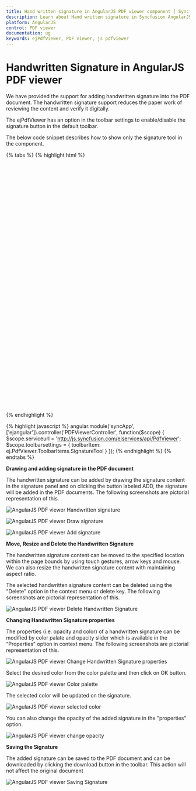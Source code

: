 ```yaml
---
title: Hand written signature in AngularJS PDF viewer component | Syncfusion
description: Learn about Hand written signature in Syncfusion AngularJS PDF viewer control, its elements, and more..
platform: AngularJS
control: PDF viewer
documentation: ug
keywords: ejPdfViewer, PDF viewer, js pdfviewer
---
```


# Handwritten Signature in AngularJS PDF viewer

We have provided the support for adding handwritten signature into the PDF document. The handwritten signature support reduces the paper work of reviewing the content and verify it digitally. 

The ejPdfViewer has an option in the toolbar settings to enable/disable the signature button in the default toolbar. 

The below code snippet describes how to show only the signature tool in the component.

{% tabs %}
{% highlight html %}

<html ng-app="syncApp">
<head>
    <title>Handwritten Signature - PDF viewer</title>
    <!-- Add Scripts and CSS for rendering Essential JS components -->
    <link href="http://cdn.syncfusion.com/{{ site.releaseversion }}/js/web/flat-azure/ej.web.all.min.css" rel="stylesheet" />
    <script src="http://cdn.syncfusion.com/js/assets/external/jquery-3.0.0.min.js"></script>
    <script src="http://cdn.syncfusion.com/js/assets/external/angular.min.js"></script>
    <script src="http://cdn.syncfusion.com/{{ site.releaseversion }}/js/web/ej.web.all.min.js"></script>
    <script src="http://cdn.syncfusion.com/{{ site.releaseversion }}/js/common/ej.widget.angular.min.js"></script>
</head>
<body>
    <div ng-controller="PDFViewerController">
        <div id="pdfviewer" style="width: 100%;height:680px" ej-pdfviewer e-serviceurl="serviceurl" e-toolbarsettings="toolbarsettings" ></div>
    <div>
</body>
</html>
{% endhighlight %}

{% highlight javascript %}
angular.module('syncApp', ['ejangular']).controller('PDFViewerController', function($scope) {
    $scope.serviceurl = 'http://js.syncfusion.com/ejservices/api/PdfViewer';
    $scope.toolbarsettings = {
        toolbarItem: ej.PdfViewer.ToolbarItems.SignatureTool
    }
});
{% endhighlight %}
{% endtabs %}

**Drawing and adding signature in the PDF document**

The handwritten signature can be added by drawing the signature content in the signature panel and on clicking the button labeled ADD, the signature will be added in the PDF documents. The following screenshots are pictorial representation of this.

![AngularJS PDF viewer Handwritten signature](Signature_images/Signature_img1.png)

![AngularJS PDF viewer Draw signature](Signature_images/Signature_img2.png)

![AngularJS PDF viewer Add signature](Signature_images/Signature_img3.png)

**Move, Resize and Delete the Handwritten Signature**

The handwritten signature content can be moved to the specified location within the page bounds by using touch gestures, arrow keys and mouse. We can also resize the handwritten signature content with maintaining aspect ratio. 

The selected handwritten signature content can be deleted using the "Delete" option in the context menu or delete key. The following screenshots are pictorial representation of this.

![AngularJS PDF viewer Delete Handwritten Signature](Signature_images/Signature_img4.png)            

**Changing Handwritten Signature properties**

The properties (i.e. opacity and color) of a handwritten signature can be modified by color palate and opacity slider which is available in the “Properties" option in context menu. The following screenshots are pictorial representation of this. 

![AngularJS PDF viewer Change Handwritten Signature properties](Signature_images/Signature_img5.png)      

Select the desired color from the color palette and then click on OK button.

![AngularJS PDF viewer Color palette](Signature_images/Signature_img6.png)  

The selected color will be updated on the signature.

![AngularJS PDF viewer selected color](Signature_images/Signature_img7.png)  

You can also change the opacity of the added signature in the "properties" option.

![AngularJS PDF viewer change opacity](Signature_images/Signature_img8.png)  

**Saving the Signature**

The added signature can be saved to the PDF document and can be downloaded by clicking the download button in the toolbar. This action will not affect the original document

![AngularJS PDF viewer Saving Signature](Signature_images/Signature_img9.png) 

